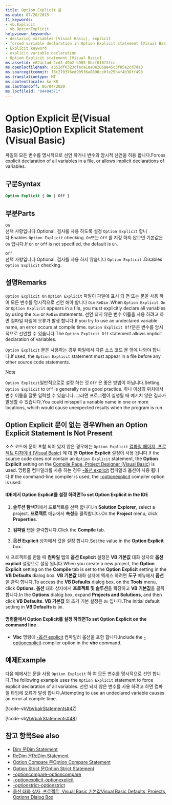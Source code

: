 ```yaml
---
title: Option Explicit 문
ms.date: 07/20/2015
f1_keywords:
- vb.Explicit
- vb.OptionExplicit
helpviewer_keywords:
- declaring variables [Visual Basic], explicit
- forced variable declaration in Option Explicit statement [Visual Basic]
- Explicit keyword
- explicit variable declaration
- Option Explicit statement [Visual Basic]
ms.assetid: e82ac1ad-2cd3-49b2-b985-8bcf016f3fcc
ms.openlocfilehash: a352df0323cfeca1ea0e206ae45c3f85a2cd7da3
ms.sourcegitcommit: f8c270376ed905f6a8896ce0fe25b4f4b38ff498
ms.translationtype: MT
ms.contentlocale: ko-KR
ms.lasthandoff: 06/04/2020
ms.locfileid: "84404371"
---
```

# <a name="option-explicit-statement-visual-basic"></a><span data-ttu-id="a2e50-102">Option Explicit 문(Visual Basic)</span><span class="sxs-lookup"><span data-stu-id="a2e50-102">Option Explicit Statement (Visual Basic)</span></span>
<span data-ttu-id="a2e50-103">파일의 모든 변수를 명시적으로 선언 하거나 변수의 암시적 선언을 허용 합니다.</span><span class="sxs-lookup"><span data-stu-id="a2e50-103">Forces explicit declaration of all variables in a file, or allows implicit declarations of variables.</span></span>  
  
## <a name="syntax"></a><span data-ttu-id="a2e50-104">구문</span><span class="sxs-lookup"><span data-stu-id="a2e50-104">Syntax</span></span>  
  
```vb  
Option Explicit { On | Off }  
```  
  
## <a name="parts"></a><span data-ttu-id="a2e50-105">부분</span><span class="sxs-lookup"><span data-stu-id="a2e50-105">Parts</span></span>  
 `On`  
 <span data-ttu-id="a2e50-106">선택 사항입니다.</span><span class="sxs-lookup"><span data-stu-id="a2e50-106">Optional.</span></span> <span data-ttu-id="a2e50-107">검사를 사용 하도록 설정 `Option Explicit` 합니다.</span><span class="sxs-lookup"><span data-stu-id="a2e50-107">Enables `Option Explicit` checking.</span></span> <span data-ttu-id="a2e50-108">`On`또는 `Off` 를 지정 하지 않으면 기본값은 `On` 입니다.</span><span class="sxs-lookup"><span data-stu-id="a2e50-108">If `On` or `Off` is not specified, the default is `On`.</span></span>  
  
 `Off`  
 <span data-ttu-id="a2e50-109">선택 사항입니다.</span><span class="sxs-lookup"><span data-stu-id="a2e50-109">Optional.</span></span> <span data-ttu-id="a2e50-110">검사를 사용 하지 않습니다 `Option Explicit` .</span><span class="sxs-lookup"><span data-stu-id="a2e50-110">Disables `Option Explicit` checking.</span></span>  
  
## <a name="remarks"></a><span data-ttu-id="a2e50-111">설명</span><span class="sxs-lookup"><span data-stu-id="a2e50-111">Remarks</span></span>  
 <span data-ttu-id="a2e50-112">`Option Explicit On` `Option Explicit` 파일이 파일에 표시 되 면 또는 문을 사용 하 여 모든 변수를 명시적으로 선언 해야 합니다 `Dim` `ReDim` .</span><span class="sxs-lookup"><span data-stu-id="a2e50-112">When `Option Explicit On` or `Option Explicit` appears in a file, you must explicitly declare all variables by using the `Dim` or `ReDim` statements.</span></span> <span data-ttu-id="a2e50-113">선언 되지 않은 변수 이름을 사용 하려고 하면 컴파일 타임에 오류가 발생 합니다.</span><span class="sxs-lookup"><span data-stu-id="a2e50-113">If you try to use an undeclared variable name, an error occurs at compile time.</span></span> <span data-ttu-id="a2e50-114">`Option Explicit Off`문은 변수를 암시적으로 선언할 수 있습니다.</span><span class="sxs-lookup"><span data-stu-id="a2e50-114">The `Option Explicit Off` statement allows implicit declaration of variables.</span></span>  
  
 <span data-ttu-id="a2e50-115">`Option Explicit` 문은 사용하는 경우 파일에서 다른 소스 코드 문 앞에 나와야 합니다.</span><span class="sxs-lookup"><span data-stu-id="a2e50-115">If used, the `Option Explicit` statement must appear in a file before any other source code statements.</span></span>  
  
> [!NOTE]
> <span data-ttu-id="a2e50-116">`Option Explicit`일반적으로로 설정 하는 것 `Off` 은 좋은 방법이 아닙니다.</span><span class="sxs-lookup"><span data-stu-id="a2e50-116">Setting `Option Explicit` to `Off` is generally not a good practice.</span></span> <span data-ttu-id="a2e50-117">하나 이상의 위치에서 변수 이름을 잘못 입력할 수 있습니다. 그러면 프로그램이 실행될 때 예기치 않은 결과가 발생할 수 있습니다.</span><span class="sxs-lookup"><span data-stu-id="a2e50-117">You could misspell a variable name in one or more locations, which would cause unexpected results when the program is run.</span></span>  
  
## <a name="when-an-option-explicit-statement-is-not-present"></a><span data-ttu-id="a2e50-118">Option Explicit 문이 없는 경우</span><span class="sxs-lookup"><span data-stu-id="a2e50-118">When an Option Explicit Statement Is Not Present</span></span>  
 <span data-ttu-id="a2e50-119">소스 코드에 문이 포함 되어 있지 않은 경우에는 `Option Explicit` [컴파일 페이지, 프로젝트 디자이너 (Visual Basic)](/visualstudio/ide/reference/compile-page-project-designer-visual-basic) 에 대 한 **Option Explicit** 설정이 사용 됩니다.</span><span class="sxs-lookup"><span data-stu-id="a2e50-119">If the source code does not contain an `Option Explicit` statement, the **Option Explicit** setting on the [Compile Page, Project Designer (Visual Basic)](/visualstudio/ide/reference/compile-page-project-designer-visual-basic) is used.</span></span> <span data-ttu-id="a2e50-120">명령줄 컴파일러를 사용 하는 경우 [-옵션 explicit](../../reference/command-line-compiler/optionexplicit.md) 컴파일러 옵션이 사용 됩니다.</span><span class="sxs-lookup"><span data-stu-id="a2e50-120">If the command-line compiler is used, the [-optionexplicit](../../reference/command-line-compiler/optionexplicit.md) compiler option is used.</span></span>  
  
#### <a name="to-set-option-explicit-in-the-ide"></a><span data-ttu-id="a2e50-121">IDE에서 Option Explicit를 설정 하려면</span><span class="sxs-lookup"><span data-stu-id="a2e50-121">To set Option Explicit in the IDE</span></span>  
  
1. <span data-ttu-id="a2e50-122">**솔루션 탐색기**에서 프로젝트를 선택 합니다.</span><span class="sxs-lookup"><span data-stu-id="a2e50-122">In **Solution Explorer**, select a project.</span></span> <span data-ttu-id="a2e50-123">**프로젝트** 메뉴에서 **속성**을 클릭합니다.</span><span class="sxs-lookup"><span data-stu-id="a2e50-123">On the **Project** menu, click **Properties**.</span></span>  
  
2. <span data-ttu-id="a2e50-124">**컴파일** 탭을 클릭합니다.</span><span class="sxs-lookup"><span data-stu-id="a2e50-124">Click the **Compile** tab.</span></span>  
  
3. <span data-ttu-id="a2e50-125">**옵션 Explicit** 상자에서 값을 설정 합니다.</span><span class="sxs-lookup"><span data-stu-id="a2e50-125">Set the value in the **Option Explicit** box.</span></span>  
  
 <span data-ttu-id="a2e50-126">새 프로젝트를 만들 때 **컴파일** 탭의 **옵션 Explicit** 설정은 **VB 기본값** 대화 상자의 **옵션 explicit** 설정으로 설정 됩니다.</span><span class="sxs-lookup"><span data-stu-id="a2e50-126">When you create a new project, the **Option Explicit** setting on the **Compile** tab is set to the **Option Explicit** setting in the **VB Defaults** dialog box.</span></span> <span data-ttu-id="a2e50-127">**VB 기본값** 대화 상자에 액세스 하려면 **도구** 메뉴에서 **옵션**을 클릭 합니다.</span><span class="sxs-lookup"><span data-stu-id="a2e50-127">To access the **VB Defaults** dialog box, on the **Tools** menu, click **Options**.</span></span> <span data-ttu-id="a2e50-128">**옵션** 대화 상자에서 **프로젝트 및 솔루션**을 확장하고 **VB 기본값**을 클릭합니다.</span><span class="sxs-lookup"><span data-stu-id="a2e50-128">In the **Options** dialog box, expand **Projects and Solutions**, and then click **VB Defaults**.</span></span> <span data-ttu-id="a2e50-129">**VB 기본값** 의 초기 기본 설정은 `On` 입니다.</span><span class="sxs-lookup"><span data-stu-id="a2e50-129">The initial default setting in **VB Defaults** is `On`.</span></span>  
  
#### <a name="to-set-option-explicit-on-the-command-line"></a><span data-ttu-id="a2e50-130">명령줄에서 Option Explicit를 설정 하려면</span><span class="sxs-lookup"><span data-stu-id="a2e50-130">To set Option Explicit on the command line</span></span>  
  
- <span data-ttu-id="a2e50-131">**Vbc** 명령에 [-옵션 explicit](../../reference/command-line-compiler/optionexplicit.md) 컴파일러 옵션을 포함 합니다.</span><span class="sxs-lookup"><span data-stu-id="a2e50-131">Include the [-optionexplicit](../../reference/command-line-compiler/optionexplicit.md) compiler option in the **vbc** command.</span></span>  
  
## <a name="example"></a><span data-ttu-id="a2e50-132">예제</span><span class="sxs-lookup"><span data-stu-id="a2e50-132">Example</span></span>  
 <span data-ttu-id="a2e50-133">다음 예에서는 문을 사용 `Option Explicit` 하 여 모든 변수를 명시적으로 선언 합니다.</span><span class="sxs-lookup"><span data-stu-id="a2e50-133">The following example uses the `Option Explicit` statement to force explicit declaration of all variables.</span></span> <span data-ttu-id="a2e50-134">선언 되지 않은 변수를 사용 하려고 하면 컴파일 타임에 오류가 발생 합니다.</span><span class="sxs-lookup"><span data-stu-id="a2e50-134">Attempting to use an undeclared variable causes an error at compile time.</span></span>  
  
 [!code-vb[VbVbalrStatements#47](~/samples/snippets/visualbasic/VS_Snippets_VBCSharp/VbVbalrStatements/VB/Class1.vb#47)]  
  
 [!code-vb[VbVbalrStatements#48](~/samples/snippets/visualbasic/VS_Snippets_VBCSharp/VbVbalrStatements/VB/Class2.vb#48)]  
  
## <a name="see-also"></a><span data-ttu-id="a2e50-135">참고 항목</span><span class="sxs-lookup"><span data-stu-id="a2e50-135">See also</span></span>

- [<span data-ttu-id="a2e50-136">Dim 문</span><span class="sxs-lookup"><span data-stu-id="a2e50-136">Dim Statement</span></span>](dim-statement.md)
- [<span data-ttu-id="a2e50-137">ReDim 문</span><span class="sxs-lookup"><span data-stu-id="a2e50-137">ReDim Statement</span></span>](redim-statement.md)
- [<span data-ttu-id="a2e50-138">Option Compare 문</span><span class="sxs-lookup"><span data-stu-id="a2e50-138">Option Compare Statement</span></span>](option-compare-statement.md)
- [<span data-ttu-id="a2e50-139">Option Strict 문</span><span class="sxs-lookup"><span data-stu-id="a2e50-139">Option Strict Statement</span></span>](option-strict-statement.md)
- [<span data-ttu-id="a2e50-140">-optioncompare</span><span class="sxs-lookup"><span data-stu-id="a2e50-140">-optioncompare</span></span>](../../reference/command-line-compiler/optioncompare.md)
- [<span data-ttu-id="a2e50-141">-optionexplicit</span><span class="sxs-lookup"><span data-stu-id="a2e50-141">-optionexplicit</span></span>](../../reference/command-line-compiler/optionexplicit.md)
- [<span data-ttu-id="a2e50-142">-optionstrict</span><span class="sxs-lookup"><span data-stu-id="a2e50-142">-optionstrict</span></span>](../../reference/command-line-compiler/optionstrict.md)
- [<span data-ttu-id="a2e50-143">옵션 대화 상자, 프로젝트, Visual Basic 기본값</span><span class="sxs-lookup"><span data-stu-id="a2e50-143">Visual Basic Defaults, Projects, Options Dialog Box</span></span>](/visualstudio/ide/reference/visual-basic-defaults-projects-options-dialog-box)
